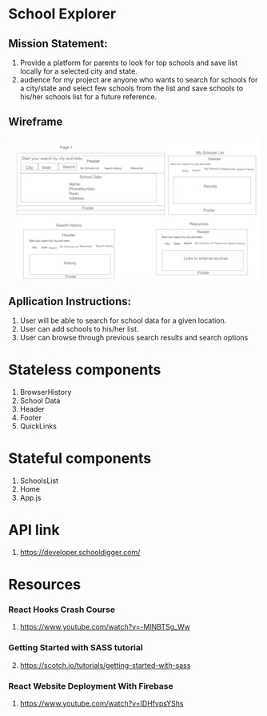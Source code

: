 # School Explorer
## Mission Statement:
1.  Provide a platform for parents to look for top schools and save list locally for a selected city and state.
2.  audience for my project are anyone who wants to search for schools for a city/state and select few schools from the list and save schools to his/her schools list for a future reference.

## Wireframe
![wireframe](./schoolexplorer-wireframe-updated.png)

## Apllication Instructions:

 1. User will be able to search for school data for a given location.
 2. User can add schools to his/her list.
 3. User can browse through previous search results and search options

 # Stateless components
 1.   BrowserHistory
 2.   School Data
 3.   Header
 4.   Footer
 6.   QuickLinks

 # Stateful components
 1.   SchoolsList 
 2.   Home
 3.   App.js
 # API link
 1. https://developer.schooldigger.com/

 #  Resources
 ###    React Hooks Crash Course
1.  https://www.youtube.com/watch?v=-MlNBTSg_Ww
### Getting Started with SASS tutorial
2.  https://scotch.io/tutorials/getting-started-with-sass

### React Website Deployment With Firebase
1.  https://www.youtube.com/watch?v=IDHfvpsYShs


